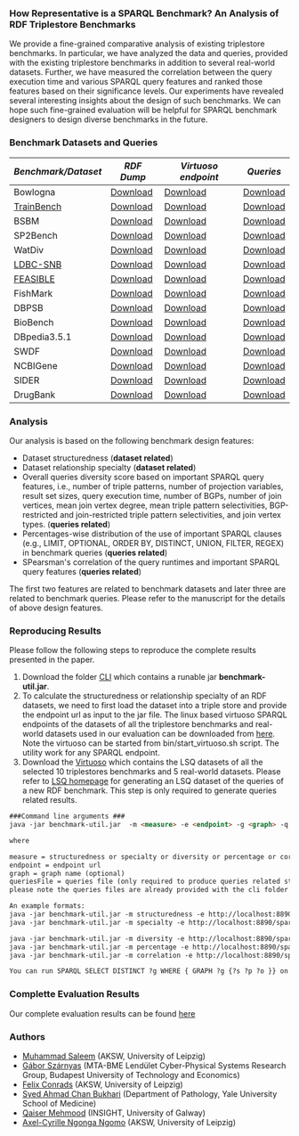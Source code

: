 ### How Representative is a SPARQL Benchmark? An Analysis of RDF Triplestore Benchmarks
We provide a fine-grained comparative analysis of existing triplestore benchmarks. In particular, we have analyzed the data and queries, provided with the existing triplestore benchmarks in addition to several real-world datasets. Further, we have measured the correlation between the query execution time and various SPARQL query features and ranked those features based on their significance levels. Our experiments have revealed  several interesting insights about the design of such benchmarks. We can hope such fine-grained evaluation will be helpful for SPARQL benchmark designers to design diverse benchmarks in the future. 

### Benchmark Datasets and Queries


| *Benchmark/Dataset*   | *RDF Dump* | *Virtuoso endpoint* | *Queries* |
|-----------------------|------------|---------------------|-----------|
|Bowlogna|[Download](https://hobbitdata.informatik.uni-leipzig.de/benchmarks-data/datasets-dumps/)|[Download](https://hobbitdata.informatik.uni-leipzig.de/benchmarks-data/benchmarks-datasets-virtuoso/)|[Download](https://hobbitdata.informatik.uni-leipzig.de/benchmarks-data/queries/) |
|[TrainBench](http://docs.inf.mit.bme.hu/trainbenchmark/)|[Download](https://hobbitdata.informatik.uni-leipzig.de/benchmarks-data/datasets-dumps/)|[Download](https://hobbitdata.informatik.uni-leipzig.de/benchmarks-data/benchmarks-datasets-virtuoso/)|[Download](https://hobbitdata.informatik.uni-leipzig.de/benchmarks-data/queries/) |
|BSBM|[Download](https://hobbitdata.informatik.uni-leipzig.de/benchmarks-data/datasets-dumps/)|[Download](https://hobbitdata.informatik.uni-leipzig.de/benchmarks-data/benchmarks-datasets-virtuoso/)|[Download](https://hobbitdata.informatik.uni-leipzig.de/benchmarks-data/queries/) |
|SP2Bench|[Download](https://hobbitdata.informatik.uni-leipzig.de/benchmarks-data/datasets-dumps/)|[Download](https://hobbitdata.informatik.uni-leipzig.de/benchmarks-data/benchmarks-datasets-virtuoso/)|[Download](https://hobbitdata.informatik.uni-leipzig.de/benchmarks-data/queries/) |
|WatDiv|[Download](http://dsg.uwaterloo.ca/watdiv/watdiv.100M.tar.bz2)|[Download](https://hobbitdata.informatik.uni-leipzig.de/benchmarks-data/benchmarks-datasets-virtuoso/)|[Download](https://hobbitdata.informatik.uni-leipzig.de/benchmarks-data/queries/) |
|[LDBC-SNB](https://ldbc.github.io/ldbc_snb_docs/wiki)|[Download](https://hobbitdata.informatik.uni-leipzig.de/benchmarks-data/datasets-dumps/)|[Download](https://hobbitdata.informatik.uni-leipzig.de/benchmarks-data/benchmarks-datasets-virtuoso/)|[Download](https://hobbitdata.informatik.uni-leipzig.de/benchmarks-data/queries/) |
|[FEASIBLE](https://svn.aksw.org/papers/2015/ISWC_FEASIBLE/public.pdf)|[Download](https://hobbitdata.informatik.uni-leipzig.de/benchmarks-data/datasets-dumps/)|[Download](https://hobbitdata.informatik.uni-leipzig.de/benchmarks-data/benchmarks-datasets-virtuoso/)|[Download](https://hobbitdata.informatik.uni-leipzig.de/benchmarks-data/queries/) |
|FishMark|[Download](https://hobbitdata.informatik.uni-leipzig.de/benchmarks-data/datasets-dumps/)|[Download](https://hobbitdata.informatik.uni-leipzig.de/benchmarks-data/benchmarks-datasets-virtuoso/)|[Download](https://hobbitdata.informatik.uni-leipzig.de/benchmarks-data/queries/) |
|DBPSB|[Download](https://hobbitdata.informatik.uni-leipzig.de/benchmarks-data/datasets-dumps/)|[Download](https://hobbitdata.informatik.uni-leipzig.de/benchmarks-data/benchmarks-datasets-virtuoso/)|[Download](https://hobbitdata.informatik.uni-leipzig.de/benchmarks-data/queries/) |
|BioBench|[Download](https://hobbitdata.informatik.uni-leipzig.de/benchmarks-data/datasets-dumps/)|[Download](https://hobbitdata.informatik.uni-leipzig.de/benchmarks-data/benchmarks-datasets-virtuoso/)|[Download](https://hobbitdata.informatik.uni-leipzig.de/benchmarks-data/queries/) |
|DBpedia3.5.1|[Download](http://downloads.dbpedia.org/3.5.1/en/)|[Download](https://hobbitdata.informatik.uni-leipzig.de/benchmarks-data/benchmarks-datasets-virtuoso/)|[Download](https://hobbitdata.informatik.uni-leipzig.de/benchmarks-data/benchmarks-lsq-results.virtuoso.tar.gz)|
|SWDF|[Download](https://hobbitdata.informatik.uni-leipzig.de/benchmarks-data/datasets-dumps/)|[Download](https://hobbitdata.informatik.uni-leipzig.de/benchmarks-data/benchmarks-datasets-virtuoso/)|[Download](https://hobbitdata.informatik.uni-leipzig.de/benchmarks-data/benchmarks-lsq-results.virtuoso.tar.gz)|
|NCBIGene|[Download](https://hobbitdata.informatik.uni-leipzig.de/benchmarks-data/datasets-dumps/)|[Download](https://hobbitdata.informatik.uni-leipzig.de/benchmarks-data/benchmarks-datasets-virtuoso/)|[Download](https://hobbitdata.informatik.uni-leipzig.de/benchmarks-data/benchmarks-lsq-results.virtuoso.tar.gz)|
|SIDER|[Download](https://hobbitdata.informatik.uni-leipzig.de/benchmarks-data/datasets-dumps/)|[Download](https://hobbitdata.informatik.uni-leipzig.de/benchmarks-data/benchmarks-datasets-virtuoso/)|[Download](https://hobbitdata.informatik.uni-leipzig.de/benchmarks-data/benchmarks-lsq-results.virtuoso.tar.gz)|
|DrugBank|[Download](https://hobbitdata.informatik.uni-leipzig.de/benchmarks-data/datasets-dumps/)|[Download](https://hobbitdata.informatik.uni-leipzig.de/benchmarks-data/benchmarks-datasets-virtuoso/)|[Download](https://hobbitdata.informatik.uni-leipzig.de/benchmarks-data/benchmarks-lsq-results.virtuoso.tar.gz)|


### Analysis
Our analysis is based on the following benchmark design features: 
* Dataset structuredness (**dataset related**)
* Dataset relationship specialty (**dataset related**)
* Overall queries diversity score based on important SPARQL query features, i.e., number of triple patterns, number of projection variables, result set sizes, query execution time, number of BGPs, number of join vertices, mean join vertex degree, mean triple pattern selectivities, BGP-restricted and join-restricted triple pattern selectivities, and join vertex types. (**queries related**)
* Percentages-wise distribution of the use of important SPARQL clauses (e.g., LIMIT, OPTIONAL, ORDER BY, DISTINCT,
UNION, FILTER, REGEX) in benchmark queries  (**queries related**)
* SPearsman's correlation of the query runtimes and important SPARQL query features (**queries related**)

The first two features are related to benchmark datasets and later three are related to benchmark queries. Please refer to the manuscript for the details of above design features. 

### Reproducing Results
Please follow the following steps to reproduce the complete results presented in the paper. 
 1. Download the folder [CLI](https://github.com/AKSW/triplestore-benchmarks/tree/master/cli) which contains a runable jar **benchmark-util.jar**.  
 2. To calculate the structuredness or relationship specialty of an RDF datasets, we need to first load the dataset into a triple store and provide the endpoint url as input to the jar file. The linux based virtuoso SPARQL endpoints of the datasets of all the triplestore benchmarks and real-world datasets used in our evaluation can be downloaded from [here](https://hobbitdata.informatik.uni-leipzig.de/benchmarks-data/benchmarks-datasets-virtuoso/). Note the virtuoso can be started from bin/start_virtuoso.sh script. The utility work for any SPARQL endpoint. 
 3. Download the [Virtuoso](https://hobbitdata.informatik.uni-leipzig.de/benchmarks-data/benchmarks-lsq-results.virtuoso.tar.gz) which contains the LSQ datasets of all the selected 10 triplestores benchmarks and 5 real-world datasets. Please refer to [LSQ homepage](https://github.com/aksw/lsq) for generating an LSQ dataset of the queries of a new RDF benchmark. This step is only required to generate queries related results.

 ```html
###Command line arguments ### 
java -jar benchmark-util.jar  -m <measure> -e <endpoint> -g <graph> -q <queriesFile> 

where 
 
measure = structuredness or specialty or diversity or percentage or correlation
endpoint = endpoint url
graph = graph name (optional)
queriesFile = queries file (only required to produce queries related statistics, i.e., diversity, percentages, and correlation).
 please note the queries files are already provided with the cli folder downloaded in step 1.

An example formats: 
java -jar benchmark-util.jar -m structuredness -e http://localhost:8890/sparql
java -jar benchmark-util.jar -m specialty -e http://localhost:8890/sparql -g http://benchmark-eval.aksw.org/feasible

java -jar benchmark-util.jar -m diversity -e http://localhost:8890/sparql -g http://benchmark-eval.aksw.org/feasible -q queries-diversity.txt 
java -jar benchmark-util.jar -m percentage -e http://localhost:8890/sparql -q queries-percent.txt -g http://benchmark-eval.aksw.org/biobench
java -jar benchmark-util.jar -m correlation -e http://localhost:8890/sparql -q queries-correlation.txt -g http://benchmark-eval.aksw.org/dbpsb

You can run SPARQL SELECT DISTINCT ?g WHERE { GRAPH ?g {?s ?p ?o }} on the virtuoso downloded in step 2 to get the graph names of all the selected benchmarks and real-world datasets. Note you can add more queries into the input files in -q argument to get results for other features. 
```

### Complette Evaluation Results
Our complete evaluation results can be found [here](https://github.com/AKSW/triplestore-benchmarks/raw/master/complete-evaluation-results.xlsx)
### Authors
  * [Muhammad Saleem](https://sites.google.com/site/saleemsweb/) (AKSW, University of Leipzig) 
  * [Gábor	Szárnyas](https://inf.mit.bme.hu/en/members/szarnyasg/) (MTA-BME Lendület Cyber-Physical Systems Research Group, Budapest University of Technology and Economics)
  * [Felix Conrads](http://aksw.org/FelixConrads.html) (AKSW, University of Leipzig)
  * [Syed Ahmad Chan	Bukhari](http://ahmadchan.com) (Department of Pathology, Yale University School of Medicine)
  * [Qaiser Mehmood](https://www.insight-centre.org/users/qaiser-mehmood) (INSIGHT, University of Galway) 
  * [Axel-Cyrille Ngonga Ngomo](http://aksw.org/AxelNgonga.html) (AKSW, University of Leipzig)
